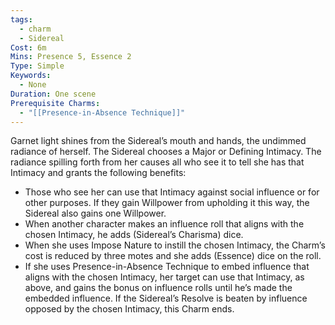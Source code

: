 ```yaml
---
tags:
  - charm
  - Sidereal
Cost: 6m
Mins: Presence 5, Essence 2
Type: Simple
Keywords:
  - None
Duration: One scene
Prerequisite Charms:
  - "[[Presence-in-Absence Technique]]"
---
```

Garnet light shines from the Sidereal’s mouth and hands, the undimmed radiance of herself. The Sidereal chooses a Major or Defining Intimacy. The radiance spilling forth from her causes all who see it to tell she has that Intimacy and grants the following benefits: 
-  Those who see her can use that Intimacy against social influence or for other purposes. If they gain Willpower from upholding it this way, the Sidereal also gains one Willpower. 
-  When another character makes an influence roll that aligns with the chosen Intimacy, he adds (Sidereal’s Charisma) dice. 
-  When she uses Impose Nature to instill the chosen Intimacy, the Charm’s cost is reduced by three motes and she adds (Essence) dice on the roll. 
-  If she uses Presence-in-Absence Technique to embed influence that aligns with the chosen Intimacy, her target can use that Intimacy, as above, and gains the bonus on influence rolls until he’s made the embedded influence. If the Sidereal’s Resolve is beaten by influence opposed by the chosen Intimacy, this Charm ends.